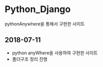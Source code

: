 **Python_Django**
===

pythonAnywhere을 통해서 구현한 사이트

## 2018-07-11

- python anyWhere을 사용하여 구현한 사이트
- 폴더구조 정리 진행
